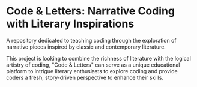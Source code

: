 # Code & Letters: Narrative Coding with Literary Inspirations
A repository dedicated to teaching coding through the exploration of narrative pieces inspired by classic and contemporary literature.

This project is looking to combine the richness of literature with the logical artistry of coding, "Code & Letters" can serve as a unique educational platform to intrigue literary enthusiasts to explore coding and provide coders a fresh, story-driven perspective to enhance their skills.
